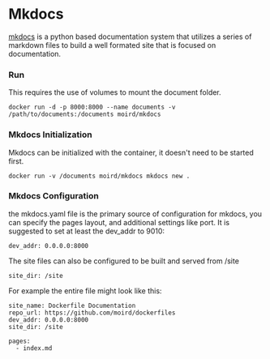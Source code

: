 # Mkdocs #
[mkdocs](http://www.mkdocs.org/) is a python based documentation system that utilizes a series of markdown files to build a well formated site that is focused on documentation.

### Run ###
This requires the use of volumes to mount the document folder.
```shell
docker run -d -p 8000:8000 --name documents -v /path/to/documents:/documents moird/mkdocs
```

### Mkdocs Initialization ###
Mkdocs can be initialized with the container, it doesn't need to be started first.
```shell
docker run -v /documents moird/mkdocs mkdocs new .
```

### Mkdocs Configuration ###
the mkdocs.yaml file is the primary source of configuration for mkdocs, you can specify the pages layout, and additional settings like port.  It is suggested to set at least the dev_addr to 9010:
```
dev_addr: 0.0.0.0:8000
```
The site files can also be configured to be built and served from /site
```
site_dir: /site
```

For example the entire file might look like this:
```
site_name: Dockerfile Documentation
repo_url: https://github.com/moird/dockerfiles
dev_addr: 0.0.0.0:8000
site_dir: /site

pages:
  - index.md
```
